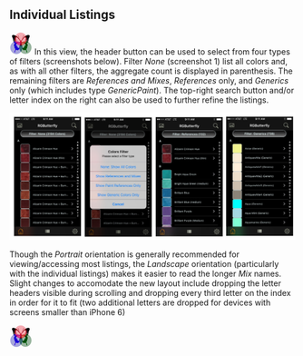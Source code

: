 ## Individual Listings
 
[![RGButterfly Logo](images/RGButterfly_Logo.png)](https://spineo.github.io/RGButterflyDocs/) In this view, the header button can be used to select from four types of filters (screenshots below). Filter _None_ (screenshot 1) list all colors and, as with all other filters, the aggregate count is displayed in parenthesis. The remaining filters are _References and Mixes_, _References_ only, and _Generics_ only (which includes type _GenericPaint_). The top-right search button and/or letter index on the right can also be used to further refine the listings.

![Individual Listings](images/IndividualListings.jpg)

Though the _Portrait_ orientation is generally recommended for viewing/accessing most listings, the _Landscape_ orientation  (particularly with the individual listings) makes it easier to read the longer _Mix_ names. Slight changes to accomodate the new layout include dropping the letter headers visible during scrolling and dropping every third letter on the index in order for it to fit (two additional letters are dropped for devices with screens smaller than iPhone 6)

[![RGButterfly Logo](images/RGButterfly_Logo.png)](https://spineo.github.io/RGButterflyDocs/)
